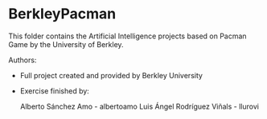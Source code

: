 # BerkleyPacman
This folder contains the Artificial Intelligence projects based on Pacman Game by the University of Berkley.

Authors:
- Full project created and provided by Berkley University
- Exercise finished by:
  
  Alberto Sánchez Amo - albertoamo
  Luis Ángel Rodríguez Viñals - llurovi
